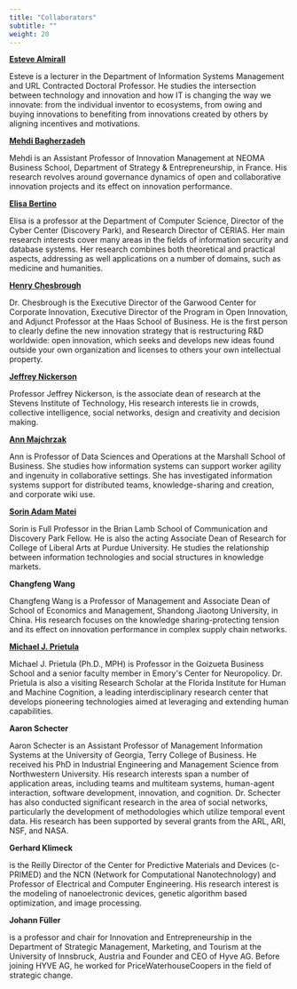 ```yaml
---
title: "Collaborators"
subtitle: ""
weight: 20
---
```


**[Esteve Almirall](http://estevealmirall.com/)**

Esteve is a lecturer in the Department of Information Systems Management and URL Contracted Doctoral Professor. He studies the intersection between technology and innovation and how IT is changing the way we innovate: from the individual inventor to ecosystems, from owing and buying innovations to benefiting from innovations created by others by aligning incentives and motivations.


**[Mehdi Bagherzadeh](https://mbagherz.bitbucket.io/)**

Mehdi is an Assistant Professor of Innovation Management at NEOMA Business School, Department of Strategy & Entrepreneurship, in France. His research revolves around governance dynamics of open and collaborative innovation projects and its effect on innovation performance.


**[Elisa Bertino](https://www.cs.purdue.edu/people/bertino)**

Elisa is a professor at the Department of Computer Science, Director of the Cyber Center (Discovery Park), and Research Director of CERIAS. Her main research interests cover many areas in the fields of information security and database systems. Her research combines both theoretical and practical aspects, addressing as well applications on a number of domains, such as medicine and humanities.


**[Henry Chesbrough](http://facultybio.haas.berkeley.edu/faculty-list/chesbrough-henry/)**

Dr. Chesbrough is the Executive Director of the Garwood Center for Corporate Innovation, Executive Director of the Program in Open Innovation, and Adjunct Professor at the Haas School of Business. He is the first person to clearly define the new innovation strategy that is restructuring R&D worldwide: open innovation, which seeks and develops new ideas found outside your own organization and licenses to others your own intellectual property.


**[Jeffrey Nickerson](https://web.stevens.edu/facultyprofile/?id=672)**

Professor Jeffrey Nickerson, is the associate dean of research at the Stevens Institute of Technology, His research interests lie in crowds, collective intelligence, social networks, design and creativity and decision making.


**[Ann Majchrzak](https://www.marshall.usc.edu/personnel/ann-majchrzak)**

Ann is Professor of Data Sciences and Operations at the Marshall School of Business. She studies how information systems can support worker agility and ingenuity in collaborative settings. She has investigated information systems support for distributed teams, knowledge-sharing and creation, and corporate wiki use.


**[Sorin Adam Matei](https://www.cla.purdue.edu/communication/directory/?p=Sorin%20Adam_Matei)**

Sorin is Full Professor in the Brian Lamb School of Communication and Discovery Park Fellow. He is also the acting Associate Dean of Research for College of Liberal Arts at Purdue University. He studies the relationship between information technologies and social structures in knowledge markets.


**Changfeng Wang**

Changfeng Wang is a Professor of Management and Associate Dean of School of Economics and Management, Shandong Jiaotong University, in China. His research focuses on the knowledge sharing-protecting tension and its effect on innovation performance in complex supply chain networks.


**[Michael J. Prietula](https://goizueta.emory.edu/faculty/profiles/display.aspx?username=prietula_michael)**

Michael J. Prietula (Ph.D., MPH) is Professor in the Goizueta Business School and a senior faculty member in Emory's Center for Neuropolicy. Dr. Prietula is also a visiting Research Scholar at the Florida Institute for Human and Machine Cognition, a leading interdisciplinary research center that develops pioneering technologies aimed at leveraging and extending human capabilities.


**Aaron Schecter**

Aaron Schecter is an Assistant Professor of Management Information Systems at the University of Georgia, Terry College of Business. He received his PhD in Industrial Engineering and Management Science from Northwestern University. His research interests span a number of application areas, including teams and multiteam systems, human-agent interaction, software development, innovation, and cognition. Dr. Schecter has also conducted significant research in the area of social networks, particularly the development of methodologies which utilize temporal event data. His research has been supported by several grants from the ARL, ARI, NSF, and NASA.


**Gerhard Klimeck** 

is the Reilly Director of the Center for Predictive Materials and Devices (c-PRIMED) and the NCN (Network for Computational Nanotechnology) and Professor of Electrical and Computer Engineering. His research interest is the modeling of nanoelectronic devices, genetic algorithm based optimization, and image processing.


**Johann Füller**

is a professor and chair for Innovation and Entrepreneurship in the Department of Strategic Management, Marketing, and Tourism at the University of Innsbruck, Austria and Founder and CEO of Hyve AG. Before joining HYVE AG, he worked for PriceWaterhouseCoopers in the field of strategic change.
